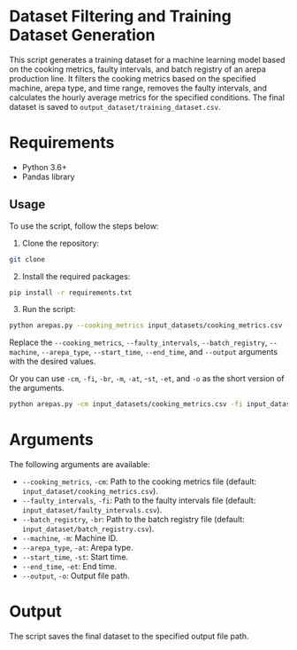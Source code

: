 # Dataset Filtering and Training Dataset Generation

This script generates a training dataset for a machine learning model based on the cooking metrics, faulty intervals,
and batch registry of an arepa production line. It filters the cooking metrics based on the specified machine,
arepa type, and time range, removes the faulty intervals, and calculates the hourly average metrics for the specified
conditions. The final dataset is saved to `output_dataset/training_dataset.csv`.

# Requirements

- Python 3.6+
- Pandas library

## Usage

To use the script, follow the steps below:

1. Clone the repository:

```bash
git clone
```

2. Install the required packages:

```bash
pip install -r requirements.txt
```

3. Run the script:

```bash
python arepas.py --cooking_metrics input_datasets/cooking_metrics.csv --faulty_intervals input_datasets/faulty_intervals.csv --batch_registry input_datasets/batch_registry.csv --machine m1 --arepa_type a1 --start_time 2020-11-01T00:00:00 --end_time 2020-11-02T23:59:59 --output output_dataset/training_dataset.csv
```

Replace
the `--cooking_metrics`, `--faulty_intervals`, `--batch_registry`, `--machine`, `--arepa_type`, `--start_time`, `--end_time`,
and `--output` arguments with the desired values.

Or you can use `-cm`, `-fi`, `-br`, `-m`, `-at`, -`st`, `-et`, and `-o` as the short version of the arguments.

```bash
python arepas.py -cm input_datasets/cooking_metrics.csv -fi input_datasets/faulty_intervals.csv -br input_datasets/batch_registry.csv -m m1 -at a1 -st 2020-11-01T00:00:00 -et 2020-11-02T23:59:59 -o output_dataset/training_dataset.csv
```

# Arguments

The following arguments are available:

- `--cooking_metrics`, `-cm`: Path to the cooking metrics file (default: `input_dataset/cooking_metrics.csv`).
- `--faulty_intervals`, `-fi`: Path to the faulty intervals file (default: `input_dataset/faulty_intervals.csv`).
- `--batch_registry`, `-br`: Path to the batch registry file (default: `input_dataset/batch_registry.csv`).
- `--machine`, `-m`: Machine ID.
- `--arepa_type`, `-at`: Arepa type.
- `--start_time`, `-st`: Start time.
- `--end_time`, `-et`: End time.
- `--output`, `-o`: Output file path.

# Output

The script saves the final dataset to the specified output file path.

